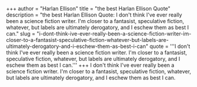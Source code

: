 +++
author = "Harlan Ellison"
title = "the best Harlan Ellison Quote"
description = "the best Harlan Ellison Quote: I don't think I've ever really been a science fiction writer. I'm closer to a fantasist, speculative fiction, whatever, but labels are ultimately derogatory, and I eschew them as best I can."
slug = "i-dont-think-ive-ever-really-been-a-science-fiction-writer-im-closer-to-a-fantasist-speculative-fiction-whatever-but-labels-are-ultimately-derogatory-and-i-eschew-them-as-best-i-can"
quote = '''I don't think I've ever really been a science fiction writer. I'm closer to a fantasist, speculative fiction, whatever, but labels are ultimately derogatory, and I eschew them as best I can.'''
+++
I don't think I've ever really been a science fiction writer. I'm closer to a fantasist, speculative fiction, whatever, but labels are ultimately derogatory, and I eschew them as best I can.
